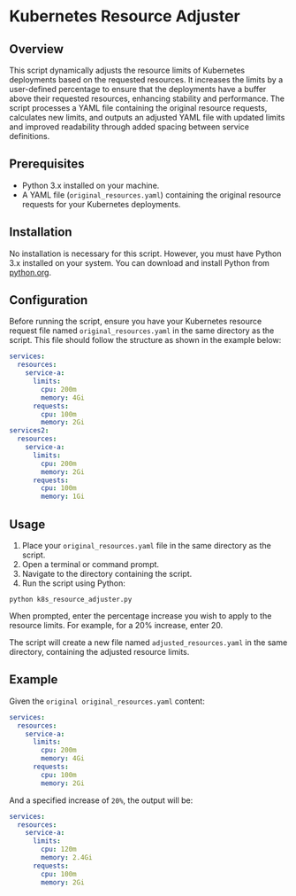 # Kubernetes Resource Adjuster

## Overview

This script dynamically adjusts the resource limits of Kubernetes deployments based on the requested resources. It increases the limits by a user-defined percentage to ensure that the deployments have a buffer above their requested resources, enhancing stability and performance. The script processes a YAML file containing the original resource requests, calculates new limits, and outputs an adjusted YAML file with updated limits and improved readability through added spacing between service definitions.

## Prerequisites

- Python 3.x installed on your machine.
- A YAML file (`original_resources.yaml`) containing the original resource requests for your Kubernetes deployments.

## Installation

No installation is necessary for this script. However, you must have Python 3.x installed on your system. You can download and install Python from [python.org](https://www.python.org/downloads/).

## Configuration

Before running the script, ensure you have your Kubernetes resource request file named `original_resources.yaml` in the same directory as the script. This file should follow the structure as shown in the example below:

```yaml
services:
  resources:
    service-a:
      limits:
        cpu: 200m
        memory: 4Gi
      requests:
        cpu: 100m
        memory: 2Gi
services2:
  resources:
    service-a:
      limits:
        cpu: 200m
        memory: 2Gi
      requests:
        cpu: 100m
        memory: 1Gi
```

## Usage
1. Place your `original_resources.yaml` file in the same directory as the script.
2. Open a terminal or command prompt.
3. Navigate to the directory containing the script.
4. Run the script using Python:

```console
python k8s_resource_adjuster.py
```

When prompted, enter the percentage increase you wish to apply to the resource limits. For example, for a 20% increase, enter 20.

The script will create a new file named `adjusted_resources.yaml` in the same directory, containing the adjusted resource limits.

## Example

Given the ``original original_resources.yaml`` content:

```yaml
services:
  resources:
    service-a:
      limits:
        cpu: 200m
        memory: 4Gi
      requests:
        cpu: 100m
        memory: 2Gi
```

And a specified increase of `20%`, the output will be:

```yaml
services:
  resources:
    service-a:
      limits:
        cpu: 120m
        memory: 2.4Gi
      requests:
        cpu: 100m
        memory: 2Gi
```


